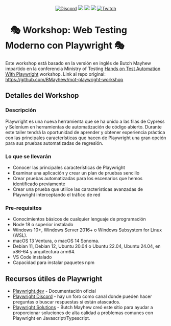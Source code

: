 <p align="center">
  <a href="https://discord.gg/wwM9GwxmRZ"><img alt="Discord" src="https://img.shields.io/discord/944608800361570315" style="max-height: 300px;"></a>
  <a href="http://twitter.com/char_automatiza"><img src="https://img.shields.io/badge/@char__automatiza-Twitter-1DA1F2.svg?style=flat" style="max-height: 300px;"></a>
  <a href="https://www.youtube.com/c/CharlyAutomatiza?sub_confirmation=1"><img src="https://img.shields.io/badge/CharlyAutomatiza-Youtube-FF0000.svg" style="max-height: 300px;" style="max-height: 300px;"></a>
  <a href="https://www.linkedin.com/in/gautocarlos/"><img src="https://img.shields.io/badge/Carlos%20 Gauto-LinkedIn-0077B5.svg" style="max-height: 300px;" style="max-height: 300px;"></a>
  <a href="https://www.twitch.tv/charlyautomatiza"><img alt="Twitch" src="https://img.shields.io/badge/CharlyAutomatiza-Twitch-9146FF.svg" style="max-height: 300px;"></a>
</p>

<h1 dir="auto"><a class="anchor" aria-hidden="true" href="https://playwright.dev/"><svg class="octicon octicon-link" viewBox="0 0 16 16" version="1.1" width="16" height="16" aria-hidden="true"><path fill-rule="evenodd"></path></svg></a><g-emoji class="g-emoji" alias="performing_arts" fallback-src="https://github.githubassets.com/images/icons/emoji/unicode/1f3ad.png">🎭</g-emoji> Workshop: Web Testing Moderno con Playwright <g-emoji class="g-emoji" alias="performing_arts" fallback-src="https://github.githubassets.com/images/icons/emoji/unicode/1f3ad.png">🎭</g-emoji></h1>

Este workshop está basado en la versión en inglés de Butch Mayhew impartido en la conferencia Ministry of Testing  [Hands on Test Automation With Playwright](https://www.ministryoftesting.com/events/hands-on-test-automation-with-playwright#sessions) workshop.
Link al repo original: <https://github.com/BMayhew/mot-playwright-workshop>

## Detalles del Workshop

### Descripción

Playwright es una nueva herramienta que se ha unido a las filas de Cypress y Selenium en herramientas de automatización de código abierto. Durante este taller tendrá la oportunidad de aprender y obtener experiencia práctica con las principales características que hacen de Playwright una gran opción para sus pruebas automatizadas de regresión.

### Lo que se llevarán

* Conocer las principales características de Playwright
* Examinar una aplicación y crear un plan de pruebas sencillo
* Crear pruebas automatizadas para los escenarios que hemos identificado previamente
* Crear una prueba que utilice las características avanzadas de Playwright interceptando el tráfico de red

### Pre-requisitos

* Conocimientos básicos de cualquier lenguaje de programación
* Node 18 o superior instalado
* Windows 10+, Windows Server 2016+ o Windows Subsystem for Linux (WSL).
* macOS 13 Ventura, o macOS 14 Sonoma.
* Debian 11, Debian 12, Ubuntu 20.04 o Ubuntu 22.04, Ubuntu 24.04, en x86-64 y arquitectura arm64.
* VS Code instalado
* Capacidad para instalar paquetes npm

## Recursos útiles de Playwright

* [Playwright.dev](https://playwright.dev/) - Documentación oficial
* [Playwright Discord](https://aka.ms/playwright/discord) - hay un foro como canal donde pueden hacer preguntas o buscar respuestas si están atascados.
* [Playwright Solutions](https://playwrightsolutions.com/) - Butch Mayhew creó este sitio para ayudar a proporcionar soluciones de alta calidad a problemas comunes con Playwright en Javascript/Typescript.
